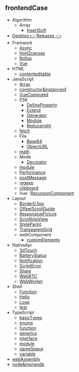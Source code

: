 
## frontendCase

- Algorithm
  - Array
    - [InsertSoft](https://l1yuu.github.io/frontend-course-list/algorithm/array/insert-soft/) 
- [Desktop  👉 Releases 👈 ](https://github.com/l1Yuu/frontend-course-list/releases)
- Framwork
  - [Async](https://l1yuu.github.io/frontend-course-list/framWork/async/)
  - [html2canvas](https://l1yuu.github.io/frontend-course-list/framWork/html2canvas/)
  - [Rollup](https://l1yuu.github.io/frontend-course-list/framWork/rollup/)
  - [Vue](https://l1yuu.github.io/frontend-course-list/framWork/vue/)
- HTML
  - [contenteditable](https://l1yuu.github.io/frontend-course-list/html/contenteditable/)
- JavaScript
  - [Array](https://l1yuu.github.io/frontend-course-list/javascript/array/)
  - [constructor&instanceof](https://l1yuu.github.io/frontend-course-list/javascript/constructor-and-instanceof/)
  - [VueComputed](https://l1yuu.github.io/frontend-course-list/javascript/vue-computed/)
  - ES6
    - [DefineProperty](https://l1yuu.github.io/frontend-course-list/javascript/es6/defineProperty)
    - [Extend](https://l1yuu.github.io/frontend-course-list/javascript/es6/extend)
    - [Generator](https://l1yuu.github.io/frontend-course-list/javascript/es6/generator)
    - [Module](https://l1yuu.github.io/frontend-course-list/javascript/es6/module)
    - [Reduceright](https://l1yuu.github.io/frontend-course-list/javascript/es6/reduceright)
  - [fetch](https://l1yuu.github.io/frontend-course-list/javascript/fetch)
  - File
    - [Base64](https://l1yuu.github.io/frontend-course-list/javascript/file/base64)
    - [ObjectURL](https://l1yuu.github.io/frontend-course-list/javascript/file/objectURL)
  - [math](https://l1yuu.github.io/frontend-course-list/javascript/math)
  - Mode
    - [Decorator](https://l1yuu.github.io/frontend-course-list/javascript/mode/decorator)
  - [module](https://l1yuu.github.io/frontend-course-list/javascript/module)
  - [Performance](https://l1yuu.github.io/frontend-course-list/javascript/performance)
  - [postMessage](https://l1yuu.github.io/frontend-course-list/javascript/post-message)
  - [regexp](https://l1yuu.github.io/frontend-course-list/javascript/regexp)
  - [clipboard](https://l1yuu.github.io/frontend-course-list/javascript/clipboard)
  - Vue
    -[RecursionComponent]()
- Layout
  - [Border0.5px](https://l1yuu.github.io/frontend-course-list/layout/border0.5)
  - [OffsetScrollGuide](https://l1yuu.github.io/frontend-course-list/layout/offset-scroll-guide)
  - [ResponsivePicture](https://l1yuu.github.io/frontend-course-list/layout/responsive-picture)
  - [ScrollIntoView](https://l1yuu.github.io/frontend-course-list/layout/scroll-into-view)
  - [StyleParint](https://l1yuu.github.io/frontend-course-list/layout/style-parint)
  - [TransparentGrid](https://l1yuu.github.io/frontend-course-list/layout/transparent-grid)
  - webComponent
    - [customElements](https://l1yuu.github.io/frontend-course-list/layout/web-component/custom-elements)
- NativeApi
  - [3dTouch](https://l1yuu.github.io/frontend-course-list/native-api/3d-touch)
  - [BatteryStatus](https://l1yuu.github.io/frontend-course-list/native-api/battery-status)
  - [Notification](https://l1yuu.github.io/frontend-course-list/native-api/notification)
  - [ScriptError](https://l1yuu.github.io/frontend-course-list/native-api/script-error)
  - [Share](https://l1yuu.github.io/frontend-course-list/native-api/share)
  - [WebRTC](https://l1yuu.github.io/frontend-course-list/native-api/web-rtc)
  - [WebWorker](https://l1yuu.github.io/frontend-course-list/native-api/web-worker)
- Shell
  - [Function](https://l1yuu.github.io/frontend-course-list/shell/function)
  - [Hello](https://l1yuu.github.io/frontend-course-list/shell/hello)
  - [Loop](https://l1yuu.github.io/frontend-course-list/shell/loop)
  - [test](https://l1yuu.github.io/frontend-course-list/shell/test)
- TypeScript
  - [basicTypes](https://l1yuu.github.io/frontend-course-list/typescript/basic-types)
  - [enums](https://l1yuu.github.io/frontend-course-list/typescript/enums)
  - [function](https://l1yuu.github.io/frontend-course-list/typescript/function)
  - [generics](https://l1yuu.github.io/frontend-course-list/typescript/generics)
  - [interface](https://l1yuu.github.io/frontend-course-list/typescript/interface)
  - [module](https://l1yuu.github.io/frontend-course-list/typescript/module)
  - [nameSpace](https://l1yuu.github.io/frontend-course-list/typescript/namespace)
  - [variable](https://l1yuu.github.io/frontend-course-list/typescript/variable)
- [webAssembly](https://l1yuu.github.io/frontend-course-list/typescript/webAssembly)
- [node&mongodb](https://l1yuu.github.io/frontend-course-list/typescript/node-mongodb-demo)

